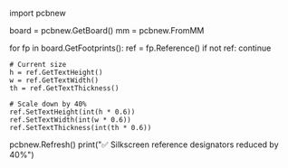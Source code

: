 import pcbnew

board = pcbnew.GetBoard()
mm = pcbnew.FromMM

for fp in board.GetFootprints():
    ref = fp.Reference()
    if not ref: 
        continue

    # Current size
    h = ref.GetTextHeight()
    w = ref.GetTextWidth()
    th = ref.GetTextThickness()

    # Scale down by 40%
    ref.SetTextHeight(int(h * 0.6))
    ref.SetTextWidth(int(w * 0.6))
    ref.SetTextThickness(int(th * 0.6))

pcbnew.Refresh()
print("✅ Silkscreen reference designators reduced by 40%")
